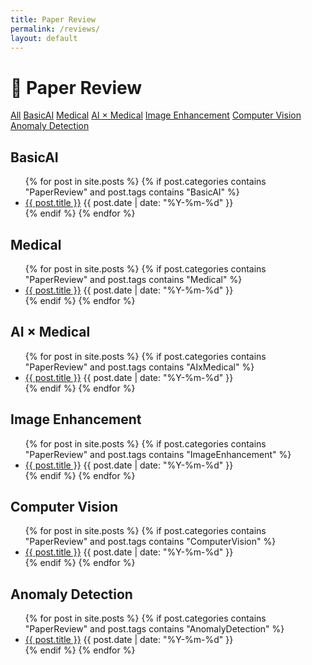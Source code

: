 ```yaml
---
title: Paper Review
permalink: /reviews/
layout: default
---
```


# 🧠 Paper Review

<div class="tag-buttons">
  <a href="#all" class="btn" data-target="all">All</a>
  <a href="#basicai" class="btn" data-target="basicai">BasicAI</a>
  <a href="#medical" class="btn" data-target="medical">Medical</a>
  <a href="#aixmedical" class="btn" data-target="aixmedical">AI × Medical</a>
  <a href="#imageenhancement" class="btn" data-target="imageenhancement">Image Enhancement</a>
  <a href="#computervision" class="btn" data-target="computervision">Computer Vision</a>
  <a href="#anomalydetection" class="btn" data-target="anomalydetection">Anomaly Detection</a>
</div>

<section class="pv-section" data-key="basicai">
  <h2>BasicAI</h2>
  <ul class="paper-list">
  {% for post in site.posts %}
    {% if post.categories contains "PaperReview" and post.tags contains "BasicAI" %}
      <li><a class="post-link" href="{{ post.url | relative_url }}">{{ post.title }}</a>
        <time>{{ post.date | date: "%Y-%m-%d" }}</time></li>
    {% endif %}
  {% endfor %}
  </ul>
</section>

<section class="pv-section" data-key="medical">
  <h2>Medical</h2>
  <ul class="paper-list">
  {% for post in site.posts %}
    {% if post.categories contains "PaperReview" and post.tags contains "Medical" %}
      <li><a class="post-link" href="{{ post.url | relative_url }}">{{ post.title }}</a>
        <time>{{ post.date | date: "%Y-%m-%d" }}</time></li>
    {% endif %}
  {% endfor %}
  </ul>
</section>

<section class="pv-section" data-key="aixmedical">
  <h2>AI × Medical</h2>
  <ul class="paper-list">
  {% for post in site.posts %}
    {% if post.categories contains "PaperReview" and post.tags contains "AIxMedical" %}
      <li><a class="post-link" href="{{ post.url | relative_url }}">{{ post.title }}</a>
        <time>{{ post.date | date: "%Y-%m-%d" }}</time></li>
    {% endif %}
  {% endfor %}
  </ul>
</section>

<section class="pv-section" data-key="imageenhancement">
  <h2>Image Enhancement</h2>
  <ul class="paper-list">
  {% for post in site.posts %}
    {% if post.categories contains "PaperReview" and post.tags contains "ImageEnhancement" %}
      <li><a class="post-link" href="{{ post.url | relative_url }}">{{ post.title }}</a>
        <time>{{ post.date | date: "%Y-%m-%d" }}</time></li>
    {% endif %}
  {% endfor %}
  </ul>
</section>

<section class="pv-section" data-key="computervision">
  <h2>Computer Vision</h2>
  <ul class="paper-list">
  {% for post in site.posts %}
    {% if post.categories contains "PaperReview" and post.tags contains "ComputerVision" %}
      <li><a class="post-link" href="{{ post.url | relative_url }}">{{ post.title }}</a>
        <time>{{ post.date | date: "%Y-%m-%d" }}</time></li>
    {% endif %}
  {% endfor %}
  </ul>
</section>

<section class="pv-section" data-key="anomalydetection">
  <h2>Anomaly Detection</h2>
  <ul class="paper-list">
  {% for post in site.posts %}
    {% if post.categories contains "PaperReview" and post.tags contains "AnomalyDetection" %}
      <li><a class="post-link" href="{{ post.url | relative_url }}">{{ post.title }}</a>
        <time>{{ post.date | date: "%Y-%m-%d" }}</time></li>
    {% endif %}
  {% endfor %}
  </ul>
</section>

<script>
(function(){
  const btns = document.querySelectorAll('.btn[data-target]');
  const secs = document.querySelectorAll('.pv-section');
  function show(key){
    secs.forEach(s => s.style.display = (key==='all'||s.dataset.key===key)?'block':'none');
    btns.forEach(b => b.classList.toggle('active', b.dataset.target===key));
    if(key!=='all') location.hash = key;
  }
  btns.forEach(b => b.addEventListener('click', e => { e.preventDefault(); show(b.dataset.target); }));
  window.addEventListener('DOMContentLoaded', () => {
    const key = (location.hash||'#all').slice(1);
    show(key);
  });
})();
</script>

